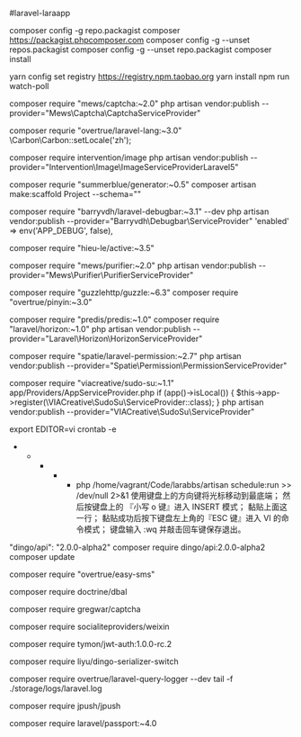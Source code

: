 #laravel-laraapp

composer config -g repo.packagist composer https://packagist.phpcomposer.com
composer config -g --unset repos.packagist 
composer config -g --unset repo.packagist
composer install

yarn config set registry https://registry.npm.taobao.org
yarn install
npm run watch-poll


composer require "mews/captcha:~2.0"
php artisan vendor:publish --provider="Mews\Captcha\CaptchaServiceProvider"


composer requrie "overtrue/laravel-lang:~3.0"
\Carbon\Carbon::setLocale('zh');


composer require intervention/image
php artisan vendor:publish --provider="Intervention\Image\ImageServiceProviderLaravel5"


composer requrie "summerblue/generator:~0.5"
composer artisan make:scaffold Project --schema=""


composer require "barryvdh/laravel-debugbar:~3.1" --dev
php artisan vendor:publish --provider="Barryvdh\Debugbar\ServiceProvider"
'enabled' => env('APP_DEBUG', false),


composer require "hieu-le/active:~3.5"


composer require "mews/purifier:~2.0"
php artisan vendor:publish --provider="Mews\Purifier\PurifierServiceProvider"


composer require "guzzlehttp/guzzle:~6.3"
composer require "overtrue/pinyin:~3.0"


composer require "predis/predis:~1.0"
composer require "laravel/horizon:~1.0"
php artisan vendor:publish --provider="Laravel\Horizon\HorizonServiceProvider"


composer require "spatie/laravel-permission:~2.7"
php artisan vendor:publish --provider="Spatie\Permission\PermissionServiceProvider"


composer require "viacreative/sudo-su:~1.1"
app/Providers/AppServiceProvider.php
if (app()->isLocal()) {
    $this->app->register(\VIACreative\SudoSu\ServiceProvider::class);
}
php artisan vendor:publish --provider="VIACreative\SudoSu\ServiceProvider"


export EDITOR=vi
crontab -e
* * * * * php /home/vagrant/Code/larabbs/artisan schedule:run >> /dev/null 2>&1
使用键盘上的方向键将光标移动到最底端；
然后按键盘上的 『小写 o 键』进入 INSERT 模式；
黏贴上面这一行；
黏贴成功后按下键盘左上角的『ESC 键』进入 VI 的命令模式；
键盘输入 :wq 并敲击回车键保存退出。


"dingo/api": "2.0.0-alpha2"
composer require dingo/api:2.0.0-alpha2
composer update


composer require "overtrue/easy-sms"


composer require doctrine/dbal


composer require gregwar/captcha


composer require socialiteproviders/weixin


composer require tymon/jwt-auth:1.0.0-rc.2


composer require liyu/dingo-serializer-switch


composer require overtrue/laravel-query-logger --dev
tail -f ./storage/logs/laravel.log


composer require jpush/jpush


composer require laravel/passport:~4.0